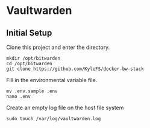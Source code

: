 # Vaultwarden

## Initial Setup

Clone this project and enter the directory.
```
mkdir /opt/bitwarden
cd /opt/bitwarden
git clone https://github.com/KyleFS/docker-bw-stack
```

Fill in the environmental variable file.
```
mv .env.sample .env
nano .env
```

Create an empty log file on the host file system
```
sudo touch /var/log/vaultwarden.log
```
